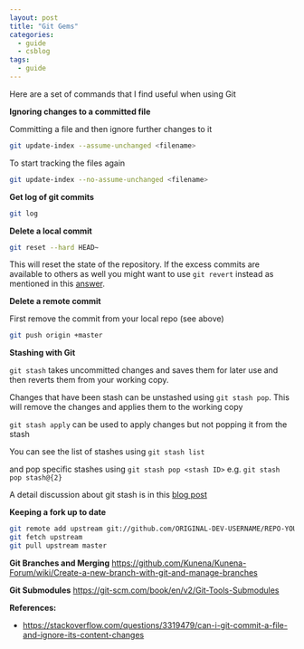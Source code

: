 ```yaml
---
layout: post
title: "Git Gems"
categories:
  - guide
  - csblog
tags:
  - guide
---
```

Here are a set of commands that I find useful when using Git

**Ignoring changes to a committed file**

Committing a file and then ignore further changes to it
```bash
git update-index --assume-unchanged <filename>
```
To start tracking the files again
```bash
git update-index --no-assume-unchanged <filename>
```

**Get log of git commits**
```bash
git log
```
**Delete a local commit**
```bash
git reset --hard HEAD~
```
This will reset the state of the repository. If the excess commits are available to others as well you might want to use `git revert` instead as mentioned in this [answer](https://stackoverflow.com/questions/5097456/throw-away-local-commits-in-git).

**Delete a remote commit**

First remove the commit from your local repo (see above)
```bash
git push origin +master
```

**Stashing with Git**

`git stash` takes uncommitted changes and saves them for later use and then reverts them from your working copy.

Changes that have been stash can be unstashed using `git stash pop`. This will remove the changes and applies them to the working copy

`git stash apply` can be used to apply changes but not popping it from the stash

You can see the list of stashes using `git stash list`

and pop specific stashes using `git stash pop <stash ID>` e.g. `git stash pop stash@{2}`  

A detail discussion about git stash is in this [blog post](https://www.atlassian.com/git/tutorials/saving-changes/git-stash)

**Keeping a fork up to date**
```bash
git remote add upstream git://github.com/ORIGINAL-DEV-USERNAME/REPO-YOU-FORKED-FROM.git
git fetch upstream
git pull upstream master
```

**Git Branches and Merging**
https://github.com/Kunena/Kunena-Forum/wiki/Create-a-new-branch-with-git-and-manage-branches

**Git Submodules**
https://git-scm.com/book/en/v2/Git-Tools-Submodules

**References:**
- https://stackoverflow.com/questions/3319479/can-i-git-commit-a-file-and-ignore-its-content-changes
